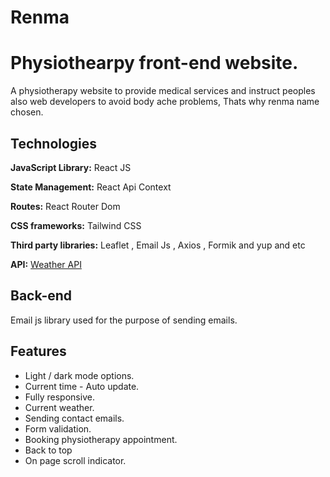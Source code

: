 # Renma

# Physiothearpy front-end website.

A physiotherapy website to provide medical services and instruct peoples also web developers to avoid body ache problems, Thats why renma name chosen.  


## Technologies

**JavaScript Library:** React JS

**State Management:** React Api Context

**Routes:** React Router Dom

**CSS frameworks:** Tailwind CSS

**Third party libraries:** Leaflet , Email Js , Axios , Formik and yup and etc

**API:**  [Weather API](https://www.weatherapi.com/api-explorer.aspx)

## Back-end
Email js library used for the purpose of sending emails.

## Features

- Light / dark mode options.
- Current time - Auto update.
- Fully responsive.
- Current weather.
- Sending contact emails.
- Form validation.
- Booking physiotherapy appointment.
- Back to top
- On page scroll indicator.
